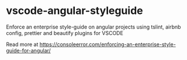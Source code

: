 # vscode-angular-styleguide

Enforce an enterprise style-guide on angular projects using tslint, airbnb config, prettier and beautify plugins for VSCODE

Read more at https://consoleerror.com/enforcing-an-enterprise-style-guide-for-angular/
